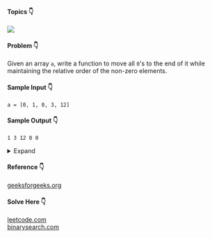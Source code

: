 #### Topics :point_down:
![](https://img.shields.io/badge/-array-wheat)

#### Problem :point_down:
Given an array `a`, write a function to move all `0`'s to the end of it while maintaining the relative order of the non-zero elements.
#### Sample Input :point_down:
```
a = [0, 1, 0, 3, 12]
```
#### Sample Output :point_down:
```
1 3 12 0 0
```

<details>
<summary>Expand</summary>

#### Python :point_down:
```py
def solve(self, a):
    c = 0
    for i in range(len(a)):
        if (a[i] != 0):
            a[c] = a[i]
            c += 1

    while (c < len(a)):
        a[c] = 0
        c += 1

    return a     
```
#### Time Complexity :point_down:
```
O(n)
```
#### Space Complexity :point_down:
```
O(1)
```
#### Python :point_down:
```py
def solve(self, a):
    i = 0
    j = 0

    while i < len(a):
        if a[i] > 0:
            a[i], a[j] = a[j], a[i]
            j += 1
        i += 1

    return a    
```
#### Time Complexity :point_down:
```
O(n)
```
#### Space Complexity :point_down:
```
O(1)
```
</details>

#### Reference :point_down:
[geeksforgeeks.org](https://www.geeksforgeeks.org/move-zeroes-end-array/)
#### Solve Here :point_down:
[leetcode.com](https://leetcode.com/problems/move-zeroes/)  
[binarysearch.com](https://binarysearch.com/problems/In-Place-Move-Zeros-to-End-of-List)
